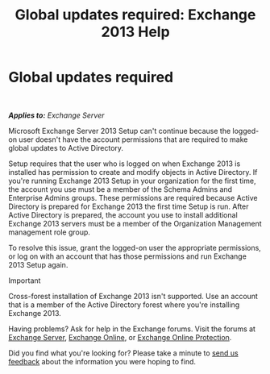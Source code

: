 ﻿---
title: 'Global updates required: Exchange 2013 Help'
TOCTitle: Global updates required
ms:assetid: 0530f3c6-6fa6-456b-a33a-f3d2f7eaa2ef
ms:mtpsurl: https://technet.microsoft.com/en-us/library/ms.exch.setupreadiness.globalupdaterequired(v=EXCHG.150)
ms:contentKeyID: 46628788
ms.date: 12/09/2016
mtps_version: v=EXCHG.150
---

# Global updates required

 

_**Applies to:** Exchange Server_


Microsoft Exchange Server 2013 Setup can't continue because the logged-on user doesn't have the account permissions that are required to make global updates to Active Directory.

Setup requires that the user who is logged on when Exchange 2013 is installed has permission to create and modify objects in Active Directory. If you're running Exchange 2013 Setup in your organization for the first time, the account you use must be a member of the Schema Admins and Enterprise Admins groups. These permissions are required because Active Directory is prepared for Exchange 2013 the first time Setup is run. After Active Directory is prepared, the account you use to install additional Exchange 2013 servers must be a member of the Organization Management management role group.

To resolve this issue, grant the logged-on user the appropriate permissions, or log on with an account that has those permissions and run Exchange 2013 Setup again.


> [!IMPORTANT]
> Cross-forest installation of Exchange 2013 isn't supported. Use an account that is a member of the Active Directory forest where you're installing Exchange 2013.



Having problems? Ask for help in the Exchange forums. Visit the forums at [Exchange Server](https://go.microsoft.com/fwlink/p/?linkid=60612), [Exchange Online](https://go.microsoft.com/fwlink/p/?linkid=267542), or [Exchange Online Protection](https://go.microsoft.com/fwlink/p/?linkid=285351).

Did you find what you're looking for? Please take a minute to [send us feedback](mailto:exsetuphelpfeedback@microsoft.com?subject=exchange%202013%20setup%20help%20feedback) about the information you were hoping to find.

